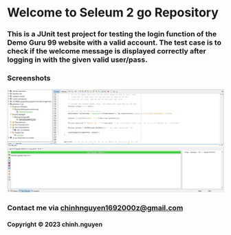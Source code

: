 

# Welcome to Seleum 2 go Repository
### This is a JUnit test project for testing the login function of the Demo Guru 99 website with a valid account. The test case is to check if the welcome message is displayed correctly after logging in with the given valid user/pass.


### Screenshots
 ![source_code_junit](https://github.com/nlhchinh/selenium-2-go/blob/main/screenshots/test-result.png)

### Contact me via chinhnguyen1692000z@gmail.com
#### Copyright &#169; 2023 chinh.nguyen